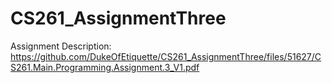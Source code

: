 # CS261_AssignmentThree

Assignment Description: https://github.com/DukeOfEtiquette/CS261_AssignmentThree/files/51627/CS261.Main.Programming.Assignment.3_V1.pdf
